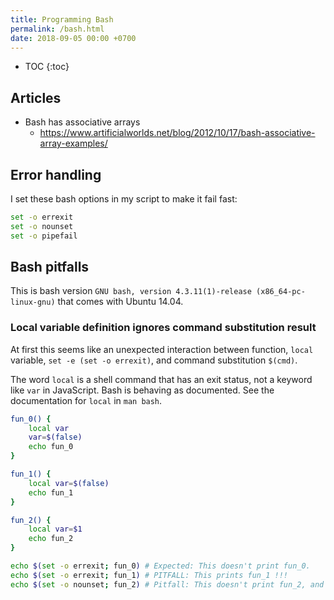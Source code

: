 ```yaml
---
title: Programming Bash
permalink: /bash.html
date: 2018-09-05 00:00 +0700
---
```


- TOC
{:toc}

## Articles

- Bash has associative arrays
    - https://www.artificialworlds.net/blog/2012/10/17/bash-associative-array-examples/

## Error handling

I set these bash options in my script to make it fail fast:

```bash
set -o errexit
set -o nounset
set -o pipefail
```

## Bash pitfalls

This is bash version `GNU bash, version 4.3.11(1)-release (x86_64-pc-linux-gnu)` that comes with Ubuntu 14.04.

### Local variable definition ignores command substitution result

At first this seems like an unexpected interaction between function, `local` variable, `set -e (set -o errexit)`, and command substitution `$(cmd)`.

The word `local` is a shell command that has an exit status, not a keyword like `var` in JavaScript.
Bash is behaving as documented.
See the documentation for `local` in `man bash`.

```bash
fun_0() {
    local var
    var=$(false)
    echo fun_0
}

fun_1() {
    local var=$(false)
    echo fun_1
}

fun_2() {
    local var=$1
    echo fun_2
}

echo $(set -o errexit; fun_0) # Expected: This doesn't print fun_0.
echo $(set -o errexit; fun_1) # PITFALL: This prints fun_1 !!!
echo $(set -o nounset; fun_2) # Pitfall: This doesn't print fun_2, and aborts with "bash: $1: unbound variable".

```
